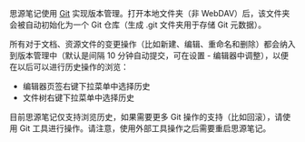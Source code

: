 思源笔记使用 [Git](https://git-scm.com/) 实现版本管理。打开本地文件夹（非 WebDAV）后，该文件夹会被自动初始化为一个 Git 仓库（生成 .git 文件夹用于存储 Git 元数据）。

所有对于文档、资源文件的变更操作（比如新建、编辑、重命名和删除）都会纳入到版本管理中（默认是间隔 10 分钟自动提交，可在设置 - 编辑器中调整），以便在以后可以进行历史操作的浏览：

* 编辑器页签右键下拉菜单中选择历史
* 文件树右键下拉菜单中选择历史

目前思源笔记仅支持浏览历史，如果需要更多 Git 操作的支持（比如回滚），请使用 Git 工具进行操作。请注意，使用外部工具操作之后需要重启思源笔记。
